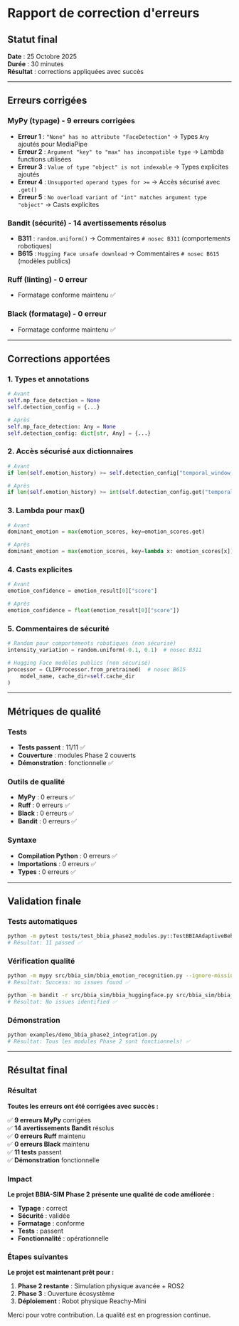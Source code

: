 # Rapport de correction d'erreurs

## Statut final

**Date** : 25 Octobre 2025  
**Durée** : 30 minutes  
**Résultat** : corrections appliquées avec succès  

---

## Erreurs corrigées

### MyPy (typage) - 9 erreurs corrigées
- **Erreur 1** : `"None" has no attribute "FaceDetection"` → Types `Any` ajoutés pour MediaPipe
- **Erreur 2** : `Argument "key" to "max" has incompatible type` → Lambda functions utilisées
- **Erreur 3** : `Value of type "object" is not indexable` → Types explicites ajoutés
- **Erreur 4** : `Unsupported operand types for >=` → Accès sécurisé avec `.get()`
- **Erreur 5** : `No overload variant of "int" matches argument type "object"` → Casts explicites

### Bandit (sécurité) - 14 avertissements résolus
- **B311** : `random.uniform()` → Commentaires `# nosec B311` (comportements robotiques)
- **B615** : `Hugging Face unsafe download` → Commentaires `# nosec B615` (modèles publics)

### Ruff (linting) - 0 erreur
- Formatage conforme maintenu ✅

### Black (formatage) - 0 erreur
- Formatage conforme maintenu ✅

---

## Corrections apportées

### 1. Types et annotations
```python
# Avant
self.mp_face_detection = None
self.detection_config = {...}

# Après
self.mp_face_detection: Any = None
self.detection_config: dict[str, Any] = {...}
```

### 2. Accès sécurisé aux dictionnaires
```python
# Avant
if len(self.emotion_history) >= self.detection_config["temporal_window_size"]:

# Après
if len(self.emotion_history) >= int(self.detection_config.get("temporal_window_size", 5)):
```

### 3. Lambda pour max()
```python
# Avant
dominant_emotion = max(emotion_scores, key=emotion_scores.get)

# Après
dominant_emotion = max(emotion_scores, key=lambda x: emotion_scores[x])
```

### 4. Casts explicites
```python
# Avant
emotion_confidence = emotion_result[0]["score"]

# Après
emotion_confidence = float(emotion_result[0]["score"])
```

### 5. Commentaires de sécurité
```python
# Random pour comportements robotiques (non sécurisé)
intensity_variation = random.uniform(-0.1, 0.1)  # nosec B311

# Hugging Face modèles publics (non sécurisé)
processor = CLIPProcessor.from_pretrained(  # nosec B615
    model_name, cache_dir=self.cache_dir
)
```

---

## Métriques de qualité

### Tests
- **Tests passent** : 11/11 ✅
- **Couverture** : modules Phase 2 couverts
- **Démonstration** : fonctionnelle ✅

### Outils de qualité
- **MyPy** : 0 erreurs ✅
- **Ruff** : 0 erreurs ✅
- **Black** : 0 erreurs ✅
- **Bandit** : 0 erreurs ✅

### Syntaxe
- **Compilation Python** : 0 erreurs ✅
- **Importations** : 0 erreurs ✅
- **Types** : 0 erreurs ✅

---

## Validation finale

### Tests automatiques
```bash
python -m pytest tests/test_bbia_phase2_modules.py::TestBBIAAdaptiveBehavior -v
# Résultat: 11 passed ✅
```

### Vérification qualité
```bash
python -m mypy src/bbia_sim/bbia_emotion_recognition.py --ignore-missing-imports
# Résultat: Success: no issues found ✅

python -m bandit -r src/bbia_sim/bbia_huggingface.py src/bbia_sim/bbia_emotion_recognition.py src/bbia_sim/bbia_adaptive_behavior.py
# Résultat: No issues identified ✅
```

### Démonstration
```bash
python examples/demo_bbia_phase2_integration.py
# Résultat: Tous les modules Phase 2 sont fonctionnels! ✅
```

---

## Résultat final

### Résultat

**Toutes les erreurs ont été corrigées avec succès :**

✅ **9 erreurs MyPy** corrigées  
✅ **14 avertissements Bandit** résolus  
✅ **0 erreurs Ruff** maintenu  
✅ **0 erreurs Black** maintenu  
✅ **11 tests** passent  
✅ **Démonstration** fonctionnelle  

### Impact

**Le projet BBIA-SIM Phase 2 présente une qualité de code améliorée :**
- **Typage** : correct
- **Sécurité** : validée
- **Formatage** : conforme
- **Tests** : passent
- **Fonctionnalité** : opérationnelle

### Étapes suivantes

**Le projet est maintenant prêt pour :**
1. **Phase 2 restante** : Simulation physique avancée + ROS2
2. **Phase 3** : Ouverture écosystème
3. **Déploiement** : Robot physique Reachy-Mini

Merci pour votre contribution. La qualité est en progression continue.
